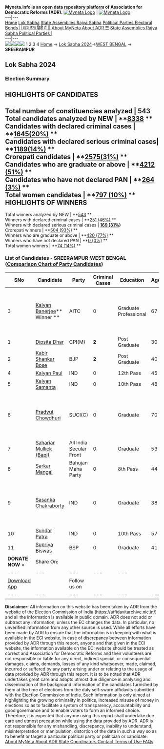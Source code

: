 **Myneta.info is an open data repository platform of Association for Democratic Reforms (ADR).**
[![Myneta Logo](https://www.myneta.info/lib/img/myneta-logo.png)](https://www.myneta.info/) | [![Myneta Logo](https://www.myneta.info/lib/img/adr-logo.png)](https://adrindia.org)  
---|---  
[Home](https://www.myneta.info/) [Lok Sabha](https://www.myneta.info/#ls "Lok Sabha") [ State Assemblies ](https://www.myneta.info/#sa "State Assemblies") [Rajya Sabha](https://www.myneta.info/#rs "Rajya Sabha") [Political Parties ](https://www.myneta.info/party "Political Parties") [ Electoral Bonds ](https://www.myneta.info/electoral_bonds "Electoral Bonds") [ || माय नेता हिंदी में || ](https://translate.google.co.in/translate?prev=hp&hl=en&js=y&u=www.myneta.info&sl=en&tl=hi&history_state0=) [ About MyNeta ](https://adrindia.org/content/about-myneta) [ About ADR ](https://adrindia.org/about-adr/who-we-are) [☰](javascript:void\(0\))
[ State Assemblies ](https://www.myneta.info/#sa "State Assemblies") [ Rajya Sabha ](https://www.myneta.info/#rs "Rajya Sabha") [ Political Parties ](https://www.myneta.info/party "Political Parties")
|   
---|---  
![](https://www.myneta.info/lib/img/banner/banner-1.png)![](https://www.myneta.info/lib/img/banner/banner-2.png)![](https://www.myneta.info/lib/img/banner/banner-3.png)![](https://www.myneta.info/lib/img/banner/banner-4.png)
1  2  3  4 
[Home](https://www.myneta.info/) → [Lok Sabha 2024](https://www.myneta.info/LokSabha2024/)→[WEST BENGAL](https://www.myneta.info/LokSabha2024/index.php?action=show_constituencies&state_id=36) → **SREERAMPUR**
### 
## Lok Sabha 2024
###  Election Summary 
HIGHLIGHTS OF CANDIDATES  
---  
Total number of constituencies analyzed |  543   
Total candidates analyzed by NEW | **[8338](https://www.myneta.info/LokSabha2024/index.php?action=summary&subAction=candidates_analyzed&sort=candidate#summary) **  
Candidates with declared criminal cases | **[1645(20%)](https://www.myneta.info/LokSabha2024/index.php?action=summary&subAction=crime&sort=candidate#summary) **  
Candidates with declared serious criminal cases| **[1189(14%)](https://www.myneta.info/LokSabha2024/index.php?action=summary&subAction=serious_crime&sort=candidate#summary) **  
Crorepati candidates | **[2575(31%)](https://www.myneta.info/LokSabha2024/index.php?action=summary&subAction=crorepati&sort=candidate#summary) **  
Candidates who are graduate or above | **[4212 (51%)](https://www.myneta.info/LokSabha2024/index.php?action=summary&subAction=education&sort=candidate#summary) **  
Candidates who have not declared PAN | **[264 (3%)](https://www.myneta.info/LokSabha2024/index.php?action=summary&subAction=without_pan&sort=candidate#summary) **  
Total women candidates | **[797 (10%)](https://www.myneta.info/LokSabha2024/index.php?action=summary&subAction=women_candidate&sort=candidate#summary) **  
HIGHLIGHTS OF WINNERS  
---  
Total winners analyzed by NEW | **[543](https://www.myneta.info/LokSabha2024/index.php?action=summary&subAction=winner_analyzed&sort=candidate#summary) **  
Winners with declared criminal cases | **[251 (46%)](https://www.myneta.info/LokSabha2024/index.php?action=summary&subAction=winner_crime&sort=candidate#summary) **  
Winners with declared serious criminal cases | **[169 (31%)](https://www.myneta.info/LokSabha2024/index.php?action=summary&subAction=winner_serious_crime&sort=candidate#summary)**  
Crorepati winners | **[504 (93%)](https://www.myneta.info/LokSabha2024/index.php?action=summary&subAction=winner_crorepati&sort=candidate#summary) **  
Winners who are graduate or above | **[420 (77%)](https://www.myneta.info/LokSabha2024/index.php?action=summary&subAction=winner_education&sort=candidate#summary) **  
Winners who have not declared PAN | **[0 (0%)](https://www.myneta.info/LokSabha2024/index.php?action=summary&subAction=winner_without_pan&sort=candidate#summary) **  
Total women winners | **[74 (14%)](https://www.myneta.info/LokSabha2024/index.php?action=summary&subAction=winner_women&sort=candidate#summary) **  
### List of Candidates - SREERAMPUR:WEST BENGAL ([Comparison Chart of Party Candidates](https://www.myneta.info/LokSabha2024/comparisonchart.php?constituency_id=557))
SNo | Candidate| Party| Criminal Cases| Education| Age| Total Assets| Liabilities  
---|---|---|---|---|---|---|---  
3  | [Kalyan Banerjee](https://www.myneta.info/LokSabha2024/candidate.php?candidate_id=7205)** Winner ** | AITC | 0 | Graduate Professional| 67 | ![](https://myneta.info/image_v2.php?myneta_folder=LokSabha2024&candidate_id=7205&col=ta) | ![](https://myneta.info/image_v2.php?myneta_folder=LokSabha2024&candidate_id=7205&col=lia)  
1  | [Dipsita Dhar](https://www.myneta.info/LokSabha2024/candidate.php?candidate_id=7203) | CPI(M) | **2** | Post Graduate| 30 | Rs 4,99,089 ~ 4 Lacs+ | Rs 0 ~   
2  | [Kabir Shankar Bose](https://www.myneta.info/LokSabha2024/candidate.php?candidate_id=7204) | BJP | **2** | Post Graduate| 40 | Rs 8,76,33,348 ~ 8 Crore+ | Rs 38,09,887 ~ 38 Lacs+  
4  | [Kalyan Paul](https://www.myneta.info/LokSabha2024/candidate.php?candidate_id=7228) | IND | 0 | 12th Pass| 45 | Rs 5,49,524 ~ 5 Lacs+ | Rs 0 ~   
5  | [Kalyan Samanta](https://www.myneta.info/LokSabha2024/candidate.php?candidate_id=7314) | IND | 0 | 10th Pass| 48 | Rs 52,156 ~ 52 Thou+ | Rs 0 ~   
6  | [Pradyut Chowdhuri](https://www.myneta.info/LokSabha2024/candidate.php?candidate_id=7206) | SUCI(C) | 0 | Graduate| 70 | ![](https://myneta.info/image_v2.php?myneta_folder=LokSabha2024&candidate_id=7206&col=ta) | ![](https://myneta.info/image_v2.php?myneta_folder=LokSabha2024&candidate_id=7206&col=lia)  
7  | [Sahariar Mullick (Bapi)](https://www.myneta.info/LokSabha2024/candidate.php?candidate_id=7226) | All India Secular Front | 0 | Graduate| 53 | Rs 1,88,27,500 ~ 1 Crore+ | Rs 2,00,000 ~ 2 Lacs+  
8  | [Sarkar Mangal](https://www.myneta.info/LokSabha2024/candidate.php?candidate_id=7231) | Bahujan Maha Party | 0 | 8th Pass| 44 | Rs 54,000 ~ 54 Thou+ | Rs 0 ~   
9  | [Sasanka Chakraborty](https://www.myneta.info/LokSabha2024/candidate.php?candidate_id=7229) | IND | 0 | Graduate| 38 | ![](https://myneta.info/image_v2.php?myneta_folder=LokSabha2024&candidate_id=7229&col=ta) | ![](https://myneta.info/image_v2.php?myneta_folder=LokSabha2024&candidate_id=7229&col=lia)  
10  | [Sundar Patra](https://www.myneta.info/LokSabha2024/candidate.php?candidate_id=7227) | IND | 0 | 10th Pass| 57 | Rs 1,94,15,872 ~ 1 Crore+ | Rs 47,000 ~ 47 Thou+  
11  | [Supriya Biswas](https://www.myneta.info/LokSabha2024/candidate.php?candidate_id=7230) | BSP | 0 | Graduate| 41 | Rs 21,21,899 ~ 21 Lacs+ | Rs 0 ~   
|  **DONATE NOW** × |  Share On:  | [](https://api.whatsapp.com/send?text=https%3A%2F%2Fmyneta.info%2Fpunjab2022%2Findex.php%3Faction%3Dshow_constituencies%26state_id%3D19) | [](https://www.facebook.com/sharer/sharer.php?u=https%3A%2F%2Fmyneta.info%2Fpunjab2022%2Findex.php%3Faction%3Dshow_constituencies%26state_id%3D19) | [](https://twitter.com/share?url=https%3A%2F%2Fmyneta.info%2Fpunjab2022%2Findex.php%3Faction%3Dshow_constituencies%26state_id%3D19)  
---|---|---|---|---  
| [ Download App ](https://play.google.com/store/apps/details?id=com.webrosoft.myneta1&pcampaignid=pcampaignidMKT-Other-global-all-co-prtnr-py-PartBadge-Mar2515-1) | [](https://play.google.com/store/apps/details?id=com.webrosoft.myneta1&pcampaignid=pcampaignidMKT-Other-global-all-co-prtnr-py-PartBadge-Mar2515-1) |  Follow us on  | [](https://www.facebook.com/adrindia.org/) | [](https://twitter.com/adrspeaks) | [](https://groups.google.com/g/national-election-watch?hl=en&pli=1) | [](https://www.instagram.com/adrspeaks/) | [](https://www.youtube.com/user/adrspeaks) | [](https://sharechat.com/profile/adrspeaks)  
---|---|---|---|---|---|---|---|---  
**Disclaimer:** All information on this website has been taken by ADR from the website of the Election Commission of India (https://affidavitarchive.nic.in/) and all the information is available in public domain. ADR does not add or subtract any information, unless the EC changes the data. In particular, no unverified information from any other source is used. While all efforts have been made by ADR to ensure that the information is in keeping with what is available in the ECI website, in case of discrepancy between information provided by ADR through this report, anyone and that given in the ECI website, the information available on the ECI website should be treated as correct and Association for Democratic Reforms and their volunteers are not responsible or liable for any direct, indirect special, or consequential damages, claims, demands, losses of any kind whatsoever, made, claimed, incurred or suffered by any party arising under or relating to the usage of data provided by ADR through this report. It is to be noted that ADR undertakes great care and adopts utmost due diligence in analysing and dissemination of the background information of the candidates furnished by them at the time of elections from the duly self-sworn affidavits submitted with the Election Commission of India. Such information is only aimed at highlighting the growing criminality in politics, increased misuse of money in elections so as to facilitate a system of transparency, accountability and good governance and to enable voters to form an informed choice. Therefore, it is expected that anyone using this report shall undertake due care and utmost precaution while using the data provided by ADR. ADR is not responsible for any mishandling, discrepancy, inability to understand, misinterpretation or manipulation, distortion of the data in such a way so as to benefit or target a particular political party or politician or candidate. 
[ About MyNeta ](https://adrindia.org/content/about-myneta) [ About ADR ](https://adrindia.org/about-adr/who-we-are) [ State Coordinators ](https://adrindia.org/about-adr/state-coordinators) [ Contact ](https://adrindia.org/contact-us) [ Terms of Use ](https://adrindia.org/content/adr-terms-use) [ FAQs ](https://adrindia.org/content/faqs)
